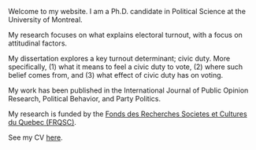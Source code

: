 <link rel="stylesheet" type="text/css" href="/css/main.css">

Welcome to my website. I am a Ph.D. candidate in Political Science at the University of Montreal. 

My research focuses on what explains electoral turnout, with a focus on attitudinal factors.

My dissertation explores a key turnout determinant; civic duty. More specifically, (1) what it means to feel a civic duty to vote, (2) where such belief comes from, and (3) what effect of civic duty has on voting. 

My work has been published in the International Journal of Public Opinion Research, Political Behavior, and Party Politics.

My research is funded by the [Fonds des Recherches Societes et Cultures du Quebec (FRQSC)](http://www.frqsc.gouv.qc.ca/en/).
 
See my CV [here](ferfeitosa.github.io/here.pdf).

